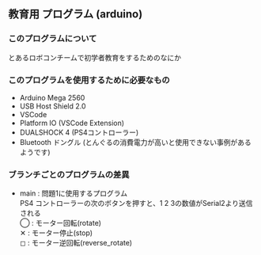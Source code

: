 ## 教育用 プログラム (arduino)
### このプログラムについて
とあるロボコンチームで初学者教育をするためのなにか  
### このプログラムを使用するために必要なもの
* Arduino Mega 2560
* USB Host Shield 2.0
* VSCode
* Platform IO (VSCode Extension)
* DUALSHOCK 4 (PS4コントローラー)
* Bluetooth ドングル (とんぐるの消費電力が高いと使用できない事例があるようです)

### ブランチごとのプログラムの差異
* main : 問題1に使用するプログラム   
PS4 コントローラーの次のボタンを押すと、1 2 3の数値がSerial2より送信される  
◯ : モーター回転(rotate)  
✕ : モーター停止(stop)  
◻ : モーター逆回転(reverse_rotate)